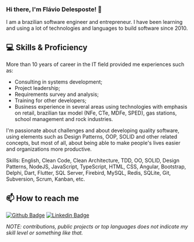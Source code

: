 ### Hi there, I'm Flávio Delesposte! 👋

I am a brazilian software engineer and entrepreneur. I have been learning and using a lot of technologies and languages to build software since 2010.

## 💻 Skills & Proficiency

More than 10 years of career in the IT field provided me experiences such as:

- Consulting in systems development;
- Project leadership;
- Requirements survey and analysis;
- Training for other developers;
- Business experience in several areas using technologies with emphasis on retail, brazilian tax model (NFe, CTe, MDFe, SPED), gas stations, school management and rock industries.

I'm passionate about challenges and about developing quality software, using elements such as Design Patterns, OOP, SOLID and other related concepts, but most of all, about being able to make people's lives easier and organizations more productive.

Skills: English, Clean Code, Clean Architecture, TDD, OO, SOLID, Design Patterns, NodeJS, JavaScript, TypeScript, HTML, CSS, Angular, Bootstrap, Delphi, Dart, Flutter, SQL Server, Firebird, MySQL, Redis, SQLite, Git, Subversion, Scrum, Kanban, etc.

## 📫  How to reach me

[![Github Badge](https://img.shields.io/badge/-Github-000?style=plastic&logo=Github&logoColor=white)](https://github.com/delesposte)
[![Linkedin Badge](https://img.shields.io/badge/-LinkedIn-blue?style=plastic&logo=Linkedin&logoColor=white)](https://www.linkedin.com/in/flaviodelesposte/)

*NOTE: contributions, public projects or top languages does not indicate my skill level or something like that.*
